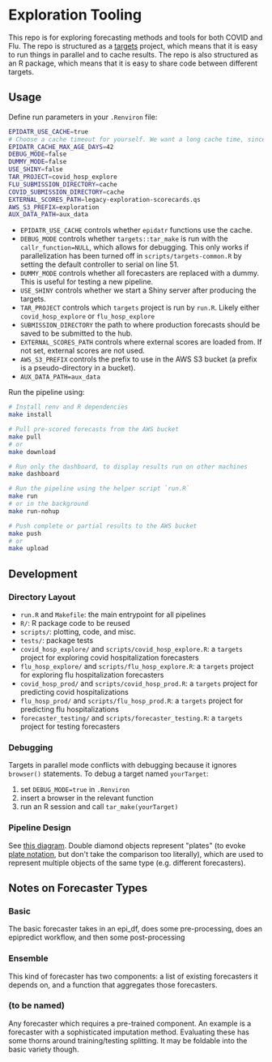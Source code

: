 # Exploration Tooling

This repo is for exploring forecasting methods and tools for both COVID and Flu.
The repo is structured as a [targets](https://docs.ropensci.org/targets/) project, which means that it is easy to run things in parallel and to cache results.
The repo is also structured as an R package, which means that it is easy to share code between different targets.

## Usage

Define run parameters in your `.Renviron` file:

```sh
EPIDATR_USE_CACHE=true
# Choose a cache timeout for yourself. We want a long cache time, since we work with historical data.
EPIDATR_CACHE_MAX_AGE_DAYS=42
DEBUG_MODE=false
DUMMY_MODE=false
USE_SHINY=false
TAR_PROJECT=covid_hosp_explore
FLU_SUBMISSION_DIRECTORY=cache
COVID_SUBMISSION_DIRECTORY=cache
EXTERNAL_SCORES_PATH=legacy-exploration-scorecards.qs
AWS_S3_PREFIX=exploration
AUX_DATA_PATH=aux_data
```

- `EPIDATR_USE_CACHE` controls whether `epidatr` functions use the cache.
- `DEBUG_MODE` controls whether `targets::tar_make` is run with the `callr_function=NULL`, which allows for debugging. This only works if parallelization has been turned off in `scripts/targets-common.R` by setting the default controller to serial on line 51.
- `DUMMY_MODE` controls whether all forecasters are replaced with a dummy. This is useful for testing a new pipeline.
- `USE_SHINY` controls whether we start a Shiny server after producing the targets.
- `TAR_PROJECT` controls which `targets` project is run by `run.R`. Likely either `covid_hosp_explore` or `flu_hosp_explore`
- `SUBMISSION_DIRECTORY` the path to where production forecasts should be saved to be submitted to the hub.
- `EXTERNAL_SCORES_PATH` controls where external scores are loaded from. If not set, external scores are not used.
- `AWS_S3_PREFIX` controls the prefix to use in the AWS S3 bucket (a prefix is a pseudo-directory in a bucket).
- `AUX_DATA_PATH=aux_data`

Run the pipeline using:

```sh
# Install renv and R dependencies
make install

# Pull pre-scored forecasts from the AWS bucket
make pull
# or
make download

# Run only the dashboard, to display results run on other machines
make dashboard

# Run the pipeline using the helper script `run.R`
make run
# or in the background
make run-nohup

# Push complete or partial results to the AWS bucket
make push
# or
make upload
```

## Development

### Directory Layout

- `run.R` and `Makefile`: the main entrypoint for all pipelines
- `R/`: R package code to be reused
- `scripts/`: plotting, code, and misc.
- `tests/`: package tests
- `covid_hosp_explore/` and `scripts/covid_hosp_explore.R`: a `targets` project for exploring covid hospitalization forecasters
- `flu_hosp_explore/` and `scripts/flu_hosp_explore.R`: a `targets` project for exploring flu hospitalization forecasters
- `covid_hosp_prod/` and `scripts/covid_hosp_prod.R`: a `targets` project for predicting covid hospitalizations
- `flu_hosp_prod/` and `scripts/flu_hosp_prod.R`: a `targets` project for predicting flu hospitalizations
- `forecaster_testing/` and `scripts/forecaster_testing.R`: a `targets` project for testing forecasters

### Debugging

Targets in parallel mode conflicts with debugging because it ignores `browser()` statements. To debug a target named `yourTarget`:

1. set `DEBUG_MODE=true` in `.Renviron`
2. insert a browser in the relevant function
3. run an R session and call `tar_make(yourTarget)`

### Pipeline Design

See [this diagram](https://excalidraw.com/#json=AmMzzAKxSF5rz1dvuDJxj,0b53_5Ro6xwm13uQXrIGMQ).
Double diamond objects represent "plates" (to evoke [plate notation](https://en.wikipedia.org/wiki/Plate_notation), but don't take the comparison too literally), which are used to represent multiple objects of the same type (e.g. different forecasters).

## Notes on Forecaster Types

### Basic

The basic forecaster takes in an epi_df, does some pre-processing, does an epipredict workflow, and then some post-processing

### Ensemble

This kind of forecaster has two components: a list of existing forecasters it depends on, and a function that aggregates those forecasters.

### (to be named)

Any forecaster which requires a pre-trained component. An example is a forecaster with a sophisticated imputation method. Evaluating these has some thorns around training/testing splitting. It may be foldable into the basic variety though.
